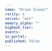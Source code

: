 ```yaml
---
name: "Orion Slaver"
rarity: 4
series: "ent"
memory_alpha: ""
bigbook_tier:
events:
in_portal:
published: false
---
```

